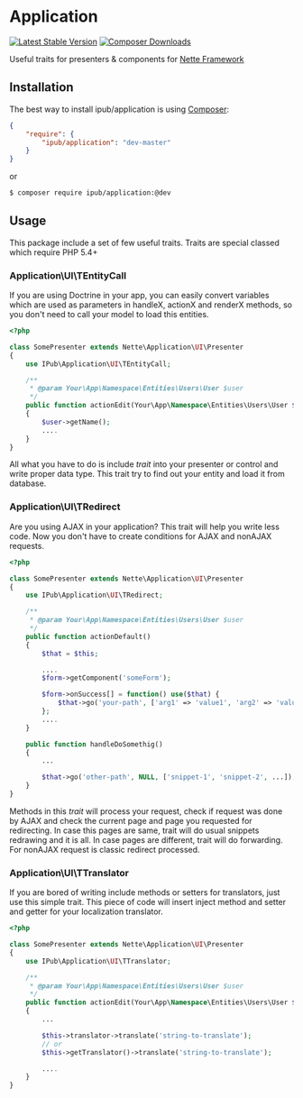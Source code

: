# Application

[![Latest Stable Version](https://img.shields.io/packagist/v/ipub/application.svg?style=flat-square)](https://packagist.org/packages/ipub/application)
[![Composer Downloads](https://img.shields.io/packagist/dt/ipub/application.svg?style=flat-square)](https://packagist.org/packages/ipub/application)

Useful traits for presenters & components for [Nette Framework](http://nette.org/)

## Installation

The best way to install ipub/application is using  [Composer](http://getcomposer.org/):

```json
{
	"require": {
		"ipub/application": "dev-master"
	}
}
```

or

```sh
$ composer require ipub/application:@dev
```

## Usage

This package include a set of few useful traits. Traits are special classed which require PHP 5.4+

### Application\UI\TEntityCall

If you are using Doctrine in your app, you can easily convert variables which are used as parameters in handleX, actionX and renderX methods, so you don't need to call your model to load this entities.

```php
<?php

class SomePresenter extends Nette\Application\UI\Presenter
{
	use IPub\Application\UI\TEntityCall;

	/**
	 * @param Your\App\Namespace\Entities\Users\User $user
	 */
	public function actionEdit(Your\App\Namespace\Entities\Users\User $user)
	{
		$user->getName();
		....
	}
}
```

All what you have to do is include *trait* into your presenter or control and write proper data type. This trait try to find out your entity and load it from database.

### Application\UI\TRedirect

Are you using AJAX in your application? This trait will help you write less code. Now you don't have to create conditions for AJAX and nonAJAX requests.

```php
<?php

class SomePresenter extends Nette\Application\UI\Presenter
{
	use IPub\Application\UI\TRedirect;

	/**
	 * @param Your\App\Namespace\Entities\Users\User $user
	 */
	public function actionDefault()
	{
		$that = $this;

		....
		$form->getComponent('someForm');

		$form->onSuccess[] = function() use($that) {
			$that->go('your-path', ['arg1' => 'value1', 'arg2' => 'value2', ...], ['snippet-1', 'snippet-2', ...]);
		};
		....
	}

	public function handleDoSomethig()
	{
		...

		$that->go('other-path', NULL, ['snippet-1', 'snippet-2', ...]);
	}
}
```

Methods in this *trait* will process your request, check if request was done by AJAX and check the current page and page you requested for redirecting. In case this pages are same, trait will do usual snippets redrawing and it is all. In case pages are different, trait will do forwarding. For nonAJAX request is classic redirect processed.

### Application\UI\TTranslator

If you are bored of writing include methods or setters for translators, just use this simple trait. This piece of code will insert inject method and setter and getter for your localization translator.

```php
<?php

class SomePresenter extends Nette\Application\UI\Presenter
{
	use IPub\Application\UI\TTranslator;

	/**
	 * @param Your\App\Namespace\Entities\Users\User $user
	 */
	public function actionEdit(Your\App\Namespace\Entities\Users\User $user)
	{
		...

		$this->translator->translate('string-to-translate');
		// or
		$this->getTranslator()->translate('string-to-translate');

		....
	}
}
```
